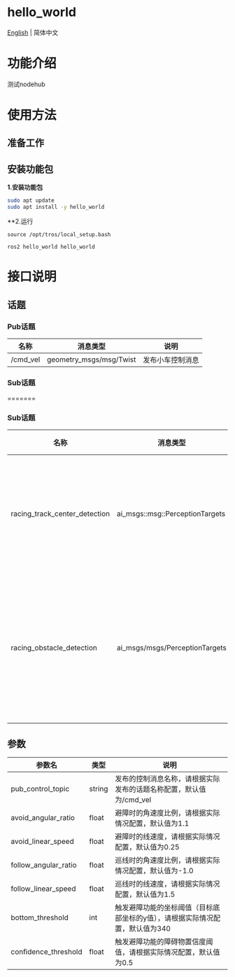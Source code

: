 # hello_world
[English](./README.md) | 简体中文

# 功能介绍

测试nodehub

# 使用方法

## 准备工作



## 安装功能包

**1.安装功能包**


```bash
sudo apt update
sudo apt install -y hello_world
```

**2.运行

```shell
source /opt/tros/local_setup.bash

ros2 hello_world hello_world
```


# 接口说明

## 话题

### Pub话题

| 名称                          | 消息类型                                                     | 说明                                                   |
| ----------------------------- | ------------------------------------------------------------ | ------------------------------------------------------ |
| /cmd_vel    | geometry_msgs/msg/Twist             | 发布小车控制消息                 |

### Sub话题
=======
### Sub话题
| 名称                          | 消息类型                                                     | 说明                                                   |
| ----------------------------- | ------------------------------------------------------------ | ------------------------------------------------------ |
| racing_track_center_detection      | ai_msgs::msg::PerceptionTargets        | 接收赛道中点的位置消息                  |
| racing_obstacle_detection      | ai_msgs/msgs/PerceptionTargets        | 接收检测到的障碍物的位置信息                 |

## 参数

| 参数名                | 类型        | 说明   |
| --------------------- | ----------- | ----------------------------------------------------- |
| pub_control_topic    | string |    发布的控制消息名称，请根据实际发布的话题名称配置，默认值为/cmd_vel |
| avoid_angular_ratio   | float | 避障时的角速度比例，请根据实际情况配置，默认值为1.1 |
| avoid_linear_speed   | float | 避障时的线速度，请根据实际情况配置，默认值为0.25 |
| follow_angular_ratio   | float | 巡线时的角速度比例，请根据实际情况配置，默认值为-1.0 |
| follow_linear_speed   | float | 巡线时的线速度，请根据实际情况配置，默认值为1.5 |
| bottom_threshold   | int | 触发避障功能的坐标阈值（目标底部坐标的y值），请根据实际情况配置，默认值为340 |
|confidence_threshold| float | 触发避障功能的障碍物置信度阈值，请根据实际情况配置，默认值为0.5|